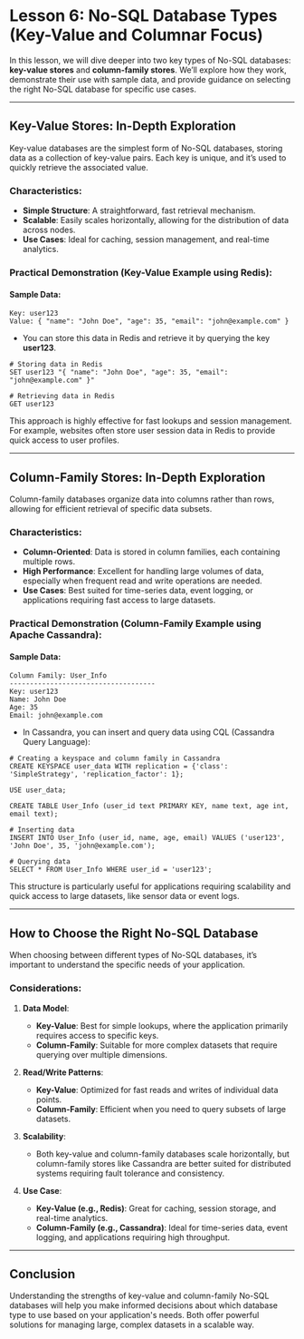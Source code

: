 
# Lesson 6: No-SQL Database Types (Key-Value and Columnar Focus)

In this lesson, we will dive deeper into two key types of No-SQL databases: **key-value stores** and **column-family stores**. We’ll explore how they work, demonstrate their use with sample data, and provide guidance on selecting the right No-SQL database for specific use cases.

---

## Key-Value Stores: In-Depth Exploration

Key-value databases are the simplest form of No-SQL databases, storing data as a collection of key-value pairs. Each key is unique, and it’s used to quickly retrieve the associated value.

### Characteristics:
- **Simple Structure**: A straightforward, fast retrieval mechanism.
- **Scalable**: Easily scales horizontally, allowing for the distribution of data across nodes.
- **Use Cases**: Ideal for caching, session management, and real-time analytics.

### Practical Demonstration (Key-Value Example using Redis):
#### Sample Data:
```
Key: user123
Value: { "name": "John Doe", "age": 35, "email": "john@example.com" }
```
- You can store this data in Redis and retrieve it by querying the key **user123**.

```
# Storing data in Redis
SET user123 "{ "name": "John Doe", "age": 35, "email": "john@example.com" }"

# Retrieving data in Redis
GET user123
```

This approach is highly effective for fast lookups and session management. For example, websites often store user session data in Redis to provide quick access to user profiles.

---

## Column-Family Stores: In-Depth Exploration

Column-family databases organize data into columns rather than rows, allowing for efficient retrieval of specific data subsets.

### Characteristics:
- **Column-Oriented**: Data is stored in column families, each containing multiple rows.
- **High Performance**: Excellent for handling large volumes of data, especially when frequent read and write operations are needed.
- **Use Cases**: Best suited for time-series data, event logging, or applications requiring fast access to large datasets.

### Practical Demonstration (Column-Family Example using Apache Cassandra):
#### Sample Data:
```
Column Family: User_Info
------------------------------------
Key: user123
Name: John Doe
Age: 35
Email: john@example.com
```
- In Cassandra, you can insert and query data using CQL (Cassandra Query Language):

```
# Creating a keyspace and column family in Cassandra
CREATE KEYSPACE user_data WITH replication = {'class': 'SimpleStrategy', 'replication_factor': 1};

USE user_data;

CREATE TABLE User_Info (user_id text PRIMARY KEY, name text, age int, email text);

# Inserting data
INSERT INTO User_Info (user_id, name, age, email) VALUES ('user123', 'John Doe', 35, 'john@example.com');

# Querying data
SELECT * FROM User_Info WHERE user_id = 'user123';
```

This structure is particularly useful for applications requiring scalability and quick access to large datasets, like sensor data or event logs.

---

## How to Choose the Right No-SQL Database

When choosing between different types of No-SQL databases, it’s important to understand the specific needs of your application.

### Considerations:
1. **Data Model**: 
   - **Key-Value**: Best for simple lookups, where the application primarily requires access to specific keys.
   - **Column-Family**: Suitable for more complex datasets that require querying over multiple dimensions.

2. **Read/Write Patterns**: 
   - **Key-Value**: Optimized for fast reads and writes of individual data points.
   - **Column-Family**: Efficient when you need to query subsets of large datasets.

3. **Scalability**: 
   - Both key-value and column-family databases scale horizontally, but column-family stores like Cassandra are better suited for distributed systems requiring fault tolerance and consistency.

4. **Use Case**: 
   - **Key-Value (e.g., Redis)**: Great for caching, session storage, and real-time analytics.
   - **Column-Family (e.g., Cassandra)**: Ideal for time-series data, event logging, and applications requiring high throughput.

---

## Conclusion
Understanding the strengths of key-value and column-family No-SQL databases will help you make informed decisions about which database type to use based on your application's needs. Both offer powerful solutions for managing large, complex datasets in a scalable way.
